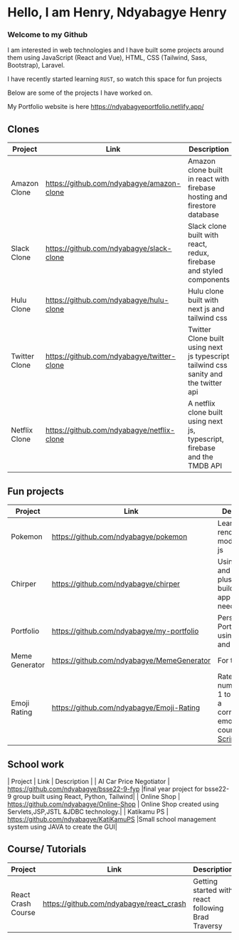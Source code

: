 # Hello, I am **Henry, Ndyabagye Henry** 

### Welcome to my Github

I am interested in web technologies and I have built some projects around them using JavaScript (React and Vue), HTML, CSS (Tailwind, Sass, Bootstrap), Laravel.

I have recently started learning `RUST`, so watch this space for fun projects

Below are some of the projects I have worked on.

My Portfolio website is here https://ndyabagyeportfolio.netlify.app/

## Clones

| Project      | Link | Description |
| ----------- | ----------- |--------|
| Amazon Clone      | https://github.com/ndyabagye/amazon-clone |Amazon clone built in react with firebase hosting and firestore database |
| Slack Clone  | https://github.com/ndyabagye/slack-clone | Slack clone built with react, redux, firebase and styled components |
| Hulu Clone | https://github.com/ndyabagye/hulu-clone | Hulu clone built with next js and  tailwind css |
|Twitter Clone| https://github.com/ndyabagye/twitter-clone | Twitter Clone built using next js typescript tailwind css sanity and the twitter api |
|Netflix Clone | https://github.com/ndyabagye/netflix-clone |A netflix clone built using next js, typescript, firebase and the TMDB API|


## Fun projects
| Project | Link | Description | 
| ----------- | ----------- |--------|
| Pokemon | https://github.com/ndyabagye/pokemon | Learning the rendering modes of next js |
| Chirper| https://github.com/ndyabagye/chirper | Using Laravel and Inertia plus Vue to build dynamic app without need for APIs |
| Portfolio | https://github.com/ndyabagye/my-portfolio | Personal Portfolio built using tailwind and react js|
| Meme Generator| https://github.com/ndyabagye/MemeGenerator | For the jokes| 
| Emoji Rating | https://github.com/ndyabagye/Emoji-Rating | Rate using numbers from 1 to 5 and see a corresponding emoji, from a course at [Scrimba](https://scrimba.com/) |

## School work 
| Project | Link | Description | 
| AI Car Price Negotiator | https://github.com/ndyabagye/bsse22-9-fyp |final year project for bsse22-9 group built using React, Python, Tailwind|
| Online Shop | https://github.com/ndyabagye/Online-Shop | Online Shop created using Servlets,JSP,JSTL &JDBC technology.|
| Katikamu PS | https://github.com/ndyabagye/KatiKamuPS |Small school management system using JAVA to create the GUI|


## Course/ Tutorials
|Project | Link | Description |
| ----------- | ----------- |--------|
| React Crash Course | https://github.com/ndyabagye/react_crash | Getting started with react following Brad Traversy |





<!--
**ndyabagye/ndyabagye** is a ✨ _special_ ✨ repository because its `README.md` (this file) appears on your GitHub profile.
 
Here are some ideas to get you started:

- 🔭 I’m currently working on ...
- 🌱 I’m currently learning ...
- 👯 I’m looking to collaborate on ...
- 🤔 I’m looking for help with ...
- 💬 Ask me about ...
- 📫 How to reach me: ...
- 😄 Pronouns: ...
- ⚡ Fun fact: ...
-->
